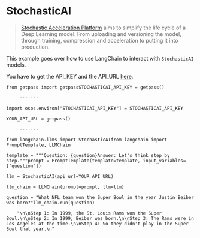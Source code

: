 StochasticAI
============

> [Stochastic Acceleration Platform](https://docs.stochastic.ai/docs/introduction/) aims to simplify the life cycle of a Deep Learning model. From uploading and versioning the model, through training, compression and acceleration to putting it into production.

This example goes over how to use LangChain to interact with `StochasticAI` models.

You have to get the API\_KEY and the API\_URL [here](https://app.stochastic.ai/workspace/profile/settings?tab=profile).

    from getpass import getpassSTOCHASTICAI_API_KEY = getpass()

         ········

    import osos.environ["STOCHASTICAI_API_KEY"] = STOCHASTICAI_API_KEY

    YOUR_API_URL = getpass()

         ········

    from langchain.llms import StochasticAIfrom langchain import PromptTemplate, LLMChain

    template = """Question: {question}Answer: Let's think step by step."""prompt = PromptTemplate(template=template, input_variables=["question"])

    llm = StochasticAI(api_url=YOUR_API_URL)

    llm_chain = LLMChain(prompt=prompt, llm=llm)

    question = "What NFL team won the Super Bowl in the year Justin Beiber was born?"llm_chain.run(question)

        "\n\nStep 1: In 1999, the St. Louis Rams won the Super Bowl.\n\nStep 2: In 1999, Beiber was born.\n\nStep 3: The Rams were in Los Angeles at the time.\n\nStep 4: So they didn't play in the Super Bowl that year.\n"